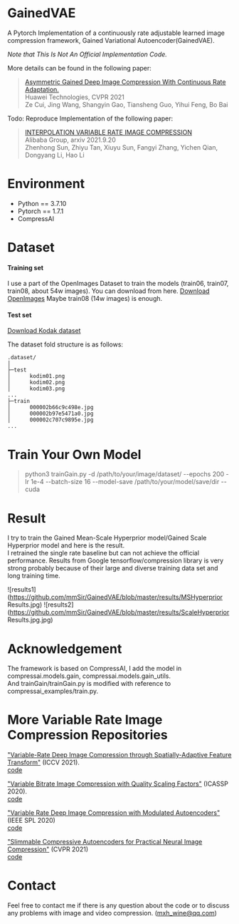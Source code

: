 # GainedVAE

A Pytorch Implementation of a continuously rate adjustable learned image compression framework, Gained Variational Autoencoder(GainedVAE). 

*Note that This Is Not An Official Implementation Code.*

More details can be found in the following paper:

>[Asymmetric Gained Deep Image Compression With Continuous Rate Adaptation.](https://openaccess.thecvf.com/content/CVPR2021/html/Cui_Asymmetric_Gained_Deep_Image_Compression_With_Continuous_Rate_Adaptation_CVPR_2021_paper.html)  
>Huawei Technologies, CVPR 2021  
>Ze Cui, Jing Wang, Shangyin Gao, Tiansheng Guo, Yihui Feng, Bo Bai

Todo:
Reproduce Implementation of the following paper:
>[INTERPOLATION VARIABLE RATE IMAGE COMPRESSION](https://arxiv.org/abs/2109.09280)  
>Alibaba Group, arxiv 2021.9.20  
>Zhenhong Sun, Zhiyu Tan, Xiuyu Sun, Fangyi Zhang, Yichen Qian, Dongyang Li, Hao Li

# Environment

* Python == 3.7.10
* Pytorch == 1.7.1
* CompressAI

# Dataset
#### Training set
I use a part of the OpenImages Dataset to train the models (train06, train07, train08, about 54w images). You can download from here. [Download OpenImages](https://www.appen.com.cn/datasets/open-images-annotated-with-bounding-boxes/)
Maybe train08 (14w images) is enough.

#### Test set
[Download Kodak dataset](http://r0k.us/graphics/kodak/)

The dataset fold structure is as follows:
```
.dataset/
│  
├─test
│      kodim01.png
│      kodim02.png
│      kodim03.png
...
├─train
│      000002b66c9c498e.jpg
│      000002b97e5471a0.jpg
│      000002c707c9895e.jpg
...
```

# Train Your Own Model
>python3 trainGain.py -d /path/to/your/image/dataset/ --epochs 200 -lr 1e-4 --batch-size 16 --model-save /path/to/your/model/save/dir --cuda

# Result
I try to train the Gained Mean-Scale Hyperprior model/Gained Scale Hyperprior model and here is the result.  
I retrained the single rate baseline but can not achieve the official performance. Results from Google tensorflow/compression library is very strong probably because of their large and diverse training data set and long training time. 

![results1](https://github.com/mmSir/GainedVAE/blob/master/results/MSHyperprior Results.jpg)
![results2](https://github.com/mmSir/GainedVAE/blob/master/results/ScaleHyperprior Results.jpg.jpg)

# Acknowledgement

The framework is based on CompressAI, I add the model in compressai.models.gain, compressai.models.gain_utils.  
And trainGain/trainGain.py is modified with reference to compressai_examples/train.py.

# More Variable Rate Image Compression Repositories
["Variable-Rate Deep Image Compression through Spatially-Adaptive Feature Transform"](https://arxiv.org/abs/2108.09551) (ICCV 2021).  
[code](https://github.com/micmic123/QmapCompression)

["Variable Bitrate Image Compression with Quality Scaling Factors"](https://ieeexplore.ieee.org/abstract/document/9053885/) (ICASSP 2020).  
[code](https://github.com/tongxyh/ImageCompression_VariableRate)

["Variable Rate Deep Image Compression with Modulated Autoencoders"](https://ieeexplore.ieee.org/document/8977394) (IEEE SPL 2020)  
[code](https://github.com/FireFYF/modulatedautoencoder)

["Slimmable Compressive Autoencoders for Practical Neural Image Compression"](https://openaccess.thecvf.com/content/CVPR2021/html/Yang_Slimmable_Compressive_Autoencoders_for_Practical_Neural_Image_Compression_CVPR_2021_paper.html) (CVPR 2021)  
[code](https://github.com/FireFYF/SlimCAE)


# Contact
Feel free to contact me if there is any question about the code or to discuss any problems with image and video compression. (mxh_wine@qq.com)

